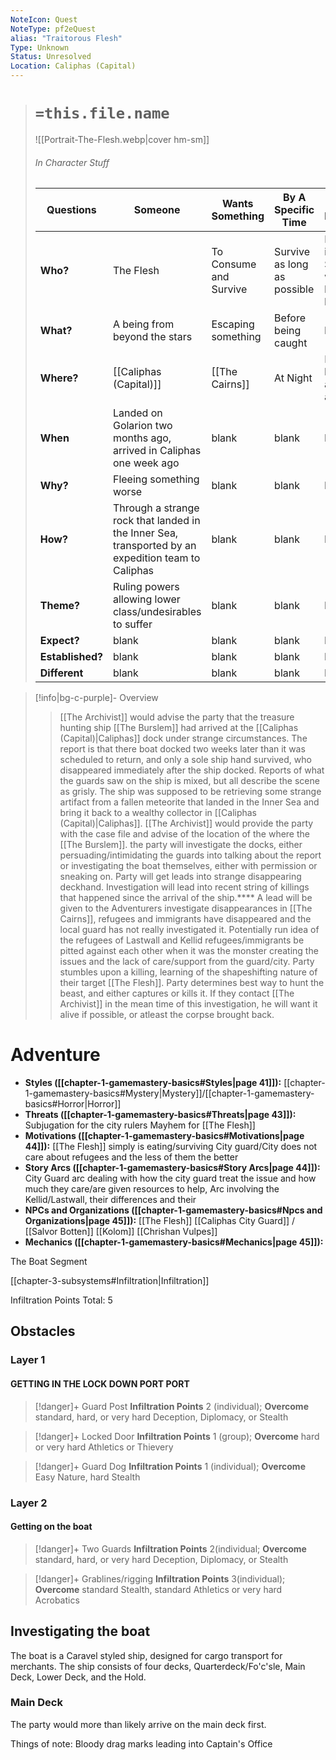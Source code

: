 ```yaml
---
NoteIcon: Quest
NoteType: pf2eQuest
alias: "Traitorous Flesh"
Type: Unknown
Status: Unresolved
Location: Caliphas (Capital) 
---
```


> # `=this.file.name`
> ![[Portrait-The-Flesh.webp|cover hm-sm]]
> ###### In Character Stuff
> Questions |  Someone | Wants Something | By A Specific Time | Having Difficulty | Using | Because |
> ---|---|---|---|---|---|---|
> **Who?** | The Flesh| To Consume and Survive | Survive as long as possible | Blending in with Society while being hunted | Advanced alien physiology | Biological needs | 
> **What?** | A being from beyond the stars | Escaping something | Before being caught | blank | blank | blank | 
> **Where?** | [[Caliphas (Capital)]] | [[The Cairns]] | At Night | Killings have attracted attention | Immigrants/Homeless as food | blank |
> **When** | Landed on Golarion two months ago, arrived in Caliphas one week ago | blank | blank | blank | blank | blank |
> **Why?** | Fleeing something worse | blank | blank | blank | blank | blank |
> **How?** | Through a strange rock that landed in the Inner Sea, transported by an expedition team to Caliphas | blank | blank | blank | blank | blank | 
> **Theme?** | Ruling powers allowing lower class/undesirables to suffer | blank | blank | blank | blank | blank | 
> **Expect?** | blank | blank | blank | blank | blank | blank |
> **Established?** | blank | blank | blank | blank | blank | blank |
> **Different** | blank | blank | blank | blank | blank | blank |

> [!info|bg-c-purple]- Overview
>> [[The Archivist]] would advise the party that the treasure hunting ship [[The Burslem]] had arrived at the [[Caliphas (Capital)|Caliphas]] dock under strange circumstances. The report is that there boat docked two weeks later than it was scheduled to return, and only a sole ship hand survived, who disappeared immediately after the ship docked. Reports of what the guards saw on the ship is mixed, but all describe the scene as grisly. The ship was supposed to be retrieving some strange artifact from a fallen meteorite that landed in the Inner Sea and bring it back to a wealthy collector in [[Caliphas (Capital)|Caliphas]].  [[The Archivist]] would provide the party with the case file and advise of the location of the where the [[The Burslem]]. the party will investigate the docks, either persuading/intimidating the guards into talking about the report or investigating the boat themselves, either with permission or sneaking on. Party will get leads into strange disappearing deckhand. Investigation will lead into recent string of killings that happened since the arrival of the ship.****
>>  A lead will be given to the Adventurers  investigate disappearances in [[The Cairns]], refugees and immigrants have disappeared and the local guard has not really investigated it. Potentially run idea of the refugees of Lastwall and Kellid refugees/immigrants be pitted against each other when it was the monster creating the issues and the lack of care/support from the guard/city. Party stumbles upon a killing, learning of the shapeshifting nature of their target [[The Flesh]]. Party determines best way to hunt the beast, and either captures or kills it. If they contact [[The Archivist]] in the mean time of this investigation, he will want it alive if possible, or atleast the corpse brought back.
>

#  Adventure
- **Styles ([[chapter-1-gamemastery-basics#Styles|page 41]]):** <!The overall vibe of your game, such as a gritty game, dungeon crawl, or high adventure. These frameworks offer guidelines for the number of sessions and types of encounters that work best.> 
[[chapter-1-gamemastery-basics#Mystery|Mystery]]/[[chapter-1-gamemastery-basics#Horror|Horror]]
- **Threats ([[chapter-1-gamemastery-basics#Threats|page 43]]):** <!Thematic dangers to incorporate into your game, and ways to evoke them as you play. The style and threat are the core parts of your recipe.>  
Subjugation for the city rulers 
Mayhem for [[The Flesh]] 
- **Motivations ([[chapter-1-gamemastery-basics#Motivations|page 44]]):** <!Determine more specifically what the opposition's goals and motivations are.> 
[[The Flesh]] simply is eating/surviving 
City guard/City does not care about refugees and the less of them the better
- **Story Arcs ([[chapter-1-gamemastery-basics#Story Arcs|page 44]]):** <!This section gives you guidance on how to construct story arcs that will play out over your adventure and maybe beyond.> 
City Guard arc dealing with how the city guard treat the issue and how much they care/are given resources to help, 
Arc involving the Kellid/Lastwall, their differences and their 
- **NPCs and Organizations ([[chapter-1-gamemastery-basics#Npcs and Organizations|page 45]]):** <!The characters and factions you include should fit the theme.>
[[The Flesh]]
[[Caliphas City Guard]] / [[Salvor Botten]]
[[Kolom]]
[[Chrishan Vulpes]]
- **Mechanics ([[chapter-1-gamemastery-basics#Mechanics|page 45]]):** <!Your last step is adding in the individual creatures, hazards, treasure, and so on.>

The Boat Segment

[[chapter-3-subsystems#Infiltration|Infiltration]]

Infiltration Points Total: 5

## Obstacles 

### Layer 1 
#### GETTING IN THE LOCK DOWN PORT PORT
> [!danger]+ Guard Post
>__Infiltration Points__ 2 (individual); __Overcome__ standard, hard, or very hard Deception, Diplomacy, or Stealth

>[!danger]+ Locked Door
>__Infiltration Points__ 1 (group); __Overcome__ hard or very hard Athletics or Thievery

> [!danger]+ Guard Dog
>__Infiltration Points__ 1 (individual); __Overcome__ Easy Nature, hard Stealth


### Layer 2 
#### Getting on the boat

> [!danger]+ Two Guards 
> __Infiltration Points__ 2(individual; __Overcome__ standard, hard, or very hard Deception, Diplomacy, or Stealth

> [!danger]+ Grablines/rigging
> __Infiltration Points__ 3(individual); __Overcome__ standard Stealth, standard Athletics or very hard Acrobatics


## Investigating the boat

The boat is a Caravel styled ship, designed for cargo transport for merchants. The ship consists of four decks, Quarterdeck/Fo'c'sle, Main Deck, Lower Deck, and the Hold.

### Main Deck
The party would more than likely arrive on the main deck first.

Things of note: Bloody drag marks leading into Captain's Office